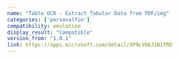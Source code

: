 ```yaml
---
name: "Table OCR - Extract Tabular Data from PDF/img"
categories: ['personalfin']
compatibility: emulation
display_result: "Compatible"
version_from: "1.0.1"
link: https://apps.microsoft.com/detail/XP9LV66J1B1TRD
---
```

